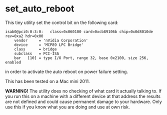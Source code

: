 set_auto_reboot
===============

This tiny utility set the control bit on the following card:

	isab0@pci0:0:3:0:	class=0x060100 card=0xcb89106b chip=0x0d8010de rev=0xa2 hdr=0x00
	    vendor     = 'nVidia Corporation'
	    device     = 'MCP89 LPC Bridge'
	    class      = bridge
	    subclass   = PCI-ISA
	    bar   [10] = type I/O Port, range 32, base 0x2100, size 256, enabled

in order to activate the auto reboot on power failure setting.

This has been tested on a Mac mini 2011.

**WARNING!** The utility does no checking of what card it actually talking to. If you run this on a machine with a different device at that address the results are not defined and could cause permanent damage to your hardware. Only use this if you know what you are doing and use at own risk.
